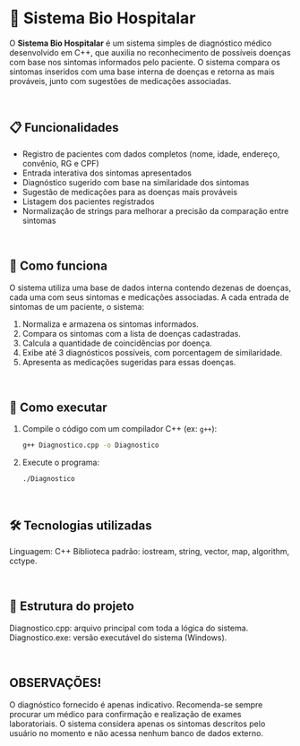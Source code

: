 # 🏥 Sistema Bio Hospitalar

O **Sistema Bio Hospitalar** é um sistema simples de diagnóstico médico desenvolvido em C++, que auxilia no reconhecimento de possíveis doenças com base nos sintomas informados pelo paciente. O sistema compara os sintomas inseridos com uma base interna de doenças e retorna as mais prováveis, junto com sugestões de medicações associadas.

<br>

## 📋 Funcionalidades

- Registro de pacientes com dados completos (nome, idade, endereço, convênio, RG e CPF)
- Entrada interativa dos sintomas apresentados
- Diagnóstico sugerido com base na similaridade dos sintomas
- Sugestão de medicações para as doenças mais prováveis
- Listagem dos pacientes registrados
- Normalização de strings para melhorar a precisão da comparação entre sintomas

<br>

## 🧠 Como funciona

O sistema utiliza uma base de dados interna contendo dezenas de doenças, cada uma com seus sintomas e medicações associadas. A cada entrada de sintomas de um paciente, o sistema:

1. Normaliza e armazena os sintomas informados.
2. Compara os sintomas com a lista de doenças cadastradas.
3. Calcula a quantidade de coincidências por doença.
4. Exibe até 3 diagnósticos possíveis, com porcentagem de similaridade.
5. Apresenta as medicações sugeridas para essas doenças.

<br>

## 🚀 Como executar

1. Compile o código com um compilador C++ (ex: `g++`):

   ```bash
   g++ Diagnostico.cpp -o Diagnostico

2. Execute o programa:

   ```bash
   ./Diagnostico
<br>

## 🛠️ Tecnologias utilizadas

Linguagem: C++
Biblioteca padrão: iostream, string, vector, map, algorithm, cctype.

<br>

## 📁 Estrutura do projeto
Diagnostico.cpp: arquivo principal com toda a lógica do sistema.
Diagnostico.exe: versão executável do sistema (Windows).

<br>

## OBSERVAÇÕES!
O diagnóstico fornecido é apenas indicativo. Recomenda-se sempre procurar um médico para confirmação e realização de exames laboratoriais.
O sistema considera apenas os sintomas descritos pelo usuário no momento e não acessa nenhum banco de dados externo.

<br>
